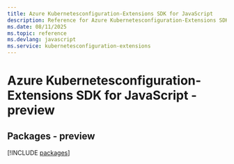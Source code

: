 ```yaml
---
title: Azure Kubernetesconfiguration-Extensions SDK for JavaScript
description: Reference for Azure Kubernetesconfiguration-Extensions SDK for JavaScript
ms.date: 08/11/2025
ms.topic: reference
ms.devlang: javascript
ms.service: kubernetesconfiguration-extensions
---
```

# Azure Kubernetesconfiguration-Extensions SDK for JavaScript - preview
## Packages - preview
[!INCLUDE [packages](kubernetesconfiguration-extensions-index.md)]